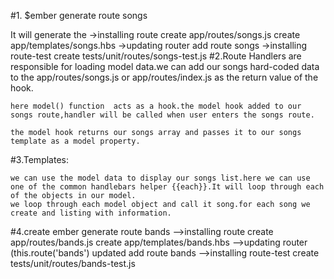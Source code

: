#1.
	$ember generate route songs

It will generate the
	->installing route
		 create app/routes/songs.js
		 create app/templates/songs.hbs
	->updating router
	    add route songs
	->installing route-test
       create tests/unit/routes/songs-test.js
#2.Route Handlers are responsible for loading model data.we can add our songs hard-coded data to the app/routes/songs.js or app/routes/index.js as the return value of the hook.

	here model() function  acts as a hook.the model hook added to our songs route,handler will be called when user enters the songs route.

	the model hook returns our songs array and passes it to our songs template as a model property.
	
#3.Templates:
	
	we can use the model data to display our songs list.here we can use one of the common handlebars helper {{each}}.It will loop through each of the objects in our model. 
	we loop through each model object and call it song.for each song we create and listing with information.

#4.create ember generate  route bands
	-->installing route
			create app/routes/bands.js
			create app/templates/bands.hbs
	-->updating router   (this.route('bands')  updated
		   add route bands
	-->installing route-test
		   create tests/unit/routes/bands-test.js

